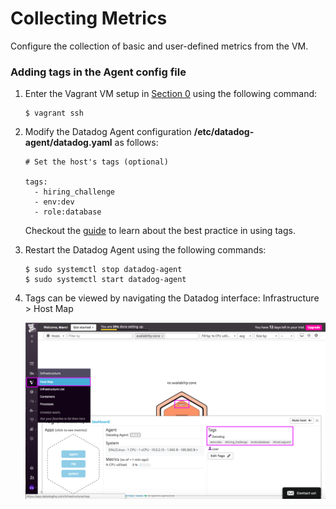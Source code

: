 # Collecting Metrics

Configure the collection of basic and user-defined metrics from the VM.

### Adding tags in the Agent config file

1. Enter the Vagrant VM setup in [Section 0](./0_setting_the_environment.md) using the following command:
    ```
    $ vagrant ssh
    ```
2. Modify the Datadog Agent configuration **/etc/datadog-agent/datadog.yaml** as follows:
    ```
    # Set the host's tags (optional)
    
    tags:
      - hiring_challenge 
      - env:dev
      - role:database
    ```
    Checkout the [guide](https://docs.datadoghq.com/tagging/) to learn about the best practice in using tags.

3. Restart the Datadog Agent using the following commands:
    ```
    $ sudo systemctl stop datadog-agent
    $ sudo systemctl start datadog-agent
    ```

4. Tags can be viewed by navigating the Datadog interface: Infrastructure > Host Map

    ![Alt text](../images/1_tags.png?raw=true "Viewing Tags")